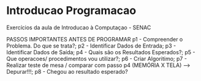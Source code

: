 # Introducao Programacao
 Exercícios da aula de Introducao à Computaçao - SENAC

PASSOS IMPORTANTES ANTES DE PROGRAMAR
p1 - Compreender o Problema. Do que se trata?; p2 - Identificar Dados de Entrada; p3 - Identificar Dados de Saída; p4 - Quais são os Resultados Esperados?; p5 - Que operacoes/ procedimentos vou utilizar?; p6 - Criar Algoritimo; p7 - Realizar teste de mesa / comparar com passo p4 (MEMÓRIA X TELA) --> Depurar!!!; p8 - Chegou ao resultado esperado?
